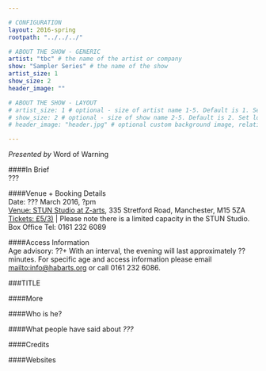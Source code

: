 ```yaml
---

# CONFIGURATION
layout: 2016-spring
rootpath: "../../../"

# ABOUT THE SHOW - GENERIC
artist: "tbc" # the name of the artist or company
show: "Sampler Series" # the name of the show
artist_size: 1
show_size: 2
header_image: ""

# ABOUT THE SHOW - LAYOUT
# artist_size: 1 # optional - size of artist name 1-5. Default is 1. Set longer names to lower values
# show_size: 2 # optional - size of show name 2-5. Default is 2. Set longer names to lower values
# header_image: "header.jpg" # optional custom background image, relative to current page

---
```

*Presented by* Word of Warning       
           
####In Brief     
???
         
####Venue + Booking Details       
Date: ??? March 2016, ?pm              
[Venue: STUN Studio at Z-arts](http://www.z-arts.org/about-us/getting-here), 335 Stretford Road, Manchester, M15 5ZA          
[Tickets: £5/3)](http://z-arts.ticketsolve.com/shows//events/) | Please note there is a limited capacity in the STUN Studio.         
Box Office Tel: 0161 232 6089        
        
####Access Information      
Age advisory: ??+ With an interval, the evening will last approximately ?? minutes. For specific age and access information please email <mailto:info@habarts.org> or call 0161 232 6086.    
      
###TITLE          

####More        
        
        
####Who is he?    
       
         
####What people have said about *???*        

        
####Credits         

####Websites    
